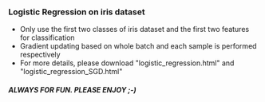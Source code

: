 ### Logistic Regression on iris dataset

- Only use the first two classes of iris dataset and the first two features for classification
- Gradient updating based on whole batch and each sample is performed respectively
- For more details, please download "logistic_regression.html" and "logistic_regression_SGD.html"

##### ALWAYS FOR FUN. PLEASE ENJOY ;-)

